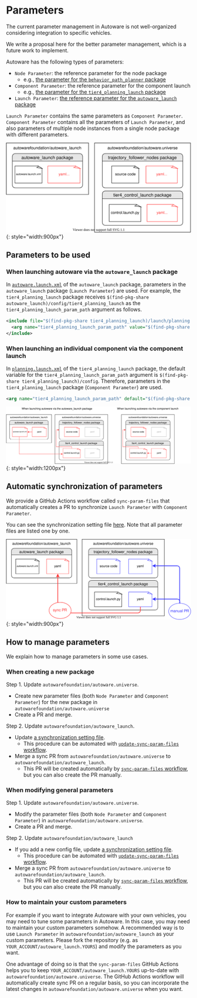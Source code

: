 # Parameters

The current parameter management in Autoware is not well-organized considering integration to specific vehicles.

We write a proposal here for the better parameter management, which is a future work to implement.

Autoware has the following types of parameters:

- `Node Parameter`: the reference parameter for the node package
  - e.g., [the parameter for the `behavior_path_planner` package](https://github.com/autowarefoundation/autoware.universe/tree/main/planning/behavior_path_planner/config)
- `Component Parameter`: the reference parameter for the component launch
  - e.g., [the parameter for the `tier4_planning_launch` package](https://github.com/autowarefoundation/autoware.universe/tree/main/launch/tier4_planning_launch/config/)
- `Launch Parameter`: [the reference parameter for the `autoware_launch` package](https://github.com/autowarefoundation/autoware_launch/tree/main/autoware_launch/config)

`Launch Parameter` contains the same parameters as `Component Parameter`.
`Component Parameter` contains all the parameters of `Launch Parameter`, and also parameters of multiple node instances from a single node package with different parameters.

![parameter-architecture](images/parameter-architecture.svg){: style="width:900px"}

## Parameters to be used

### When launching autoware via the `autoware_launch` package

In [`autoware.launch.xml`](https://github.com/autowarefoundation/autoware_launch/blob/main/autoware_launch/launch/autoware.launch.xml) of the `autoware_launch` package, parameters in the `autoware_launch` package (`Launch Parameter`) are used.
For example, the `tier4_planning_launch` package receives `$(find-pkg-share autoware_launch)/config/tier4_planning_launch` as the `tier4_planning_launch_param_path` argument as follows.

```xml
<include file="$(find-pkg-share tier4_planning_launch)/launch/planning.launch.xml">
  <arg name="tier4_planning_launch_param_path" value="$(find-pkg-share autoware_launch)/config/tier4_planning_launch"/>
</include>
```

### When launching an individual component via the component launch

In [`planning.launch.xml`](https://github.com/autowarefoundation/autoware.universe/blob/main/launch/tier4_planning_launch/launch/planning.launch.xml) of the `tier4_planning_launch` package, the default variable for the `tier4_planning_launch_param_path` argument is `$(find-pkg-share tier4_planning_launch)/config`.
Therefore, parameters in the `tier4_planning_launch` package (`Component Parameter`) are used.

```xml
<arg name="tier4_planning_launch_param_path" default="$(find-pkg-share tier4_planning_launch)/config" description="tier4_planning_launch parameter path"/>
```

![parameters-to-be-used](images/parameters-to-be-used.svg){: style="width:1200px"}

## Automatic synchronization of parameters

We provide a GitHub Actions workflow called `sync-param-files` that automatically creates a PR to synchronize `Launch Parameter` with `Component Parameter`.

You can see the synchronization setting file [here](https://github.com/autowarefoundation/autoware_launch/blob/main/.github/sync-param-files.yaml).
Note that all parameter files are listed one by one.

![parameter-sync](images/parameter-sync.svg){: style="width:900px"}

## How to manage parameters

We explain how to manage parameters in some use cases.

### When creating a new package

Step 1. Update `autowarefoundation/autoware.universe`.

- Create new parameter files (both `Node Parameter` and `Component Parameter`) for the new package in `autowarefoundation/autoware.universe`
- Create a PR and merge.

Step 2. Update `autowarefoundation/autoware_launch`.

- Update [a synchronization setting file](https://github.com/autowarefoundation/autoware_launch/blob/main/.github/sync-param-files.yaml).
  - This procedure can be automated with [`update-sync-param-files` workflow](https://github.com/autowarefoundation/autoware_launch/actions/workflows/update-sync-param-files.yaml).
- Merge a sync PR from `autowarefoundation/autoware.universe` to `autowarefoundation/autoware_launch`.
  - This PR will be created automatically by [`sync-param-files` workflow](https://github.com/autowarefoundation/autoware_launch/actions/workflows/sync-param-files.yaml), but you can also create the PR manually.

### When modifying general parameters

Step 1. Update `autowarefoundation/autoware.universe`.

- Modify the parameter files (both `Node Parameter` and `Component Parameter`) in `autowarefoundation/autoware.universe`.
- Create a PR and merge.

Step 2. Update `autowarefoundation/autoware_launch`

- If you add a new config file, update [a synchronization setting file](https://github.com/autowarefoundation/autoware_launch/blob/main/.github/sync-param-files.yaml).
  - This procedure can be automated with [`update-sync-param-files` workflow](https://github.com/autowarefoundation/autoware_launch/actions/workflows/update-sync-param-files.yaml).
- Merge a sync PR from `autowarefoundation/autoware.universe` to `autowarefoundation/autoware_launch`.
  - This PR will be created automatically by [`sync-param-files` workflow](https://github.com/autowarefoundation/autoware_launch/actions/workflows/sync-param-files.yaml), but you can also create the PR manually.

### How to maintain your custom parameters

For example if you want to integrate Autoware with your own vehicles, you may need to tune some parameters in Autoware.
In this case, you may need to maintain your custom parameters somehow.
A recommended way is to use `Launch Parameter` in `autowarefoundation/autoware_launch` as your custom parameters.
Please fork the repository (e.g. as `YOUR_ACCOUNT/autoware_launch.YOURS`) and modify the parameters as you want.

One advantage of doing so is that the `sync-param-files` GitHub Actions helps you to keep `YOUR_ACCOUNT/autoware_launch.YOURS` up-to-date with `autowarefoundation/autoware.universe`.
The GitHub Actions workflow will automatically create sync PR on a regular basis, so you can incorporate the latest changes in `autowarefoundation/autoware.universe` when you want.
